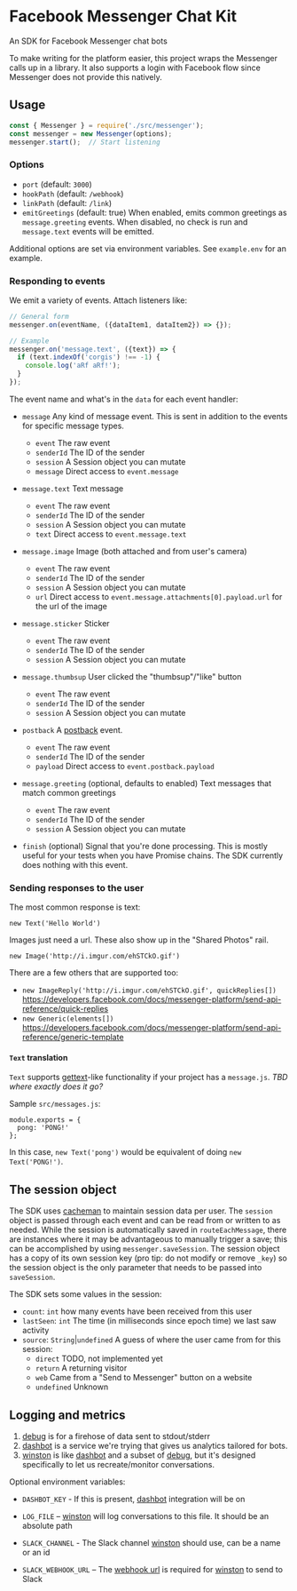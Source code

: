 Facebook Messenger Chat Kit
===========================

An SDK for Facebook Messenger chat bots

To make writing for the platform easier, this project wraps the Messenger calls
up in a library. It also supports a login with Facebook flow since Messenger
does not provide this natively.


Usage
-----

```javascript
const { Messenger } = require('./src/messenger');
const messenger = new Messenger(options);
messenger.start();  // Start listening
```

### Options

* `port` (default: `3000`)
* `hookPath` (default: `/webhook`)
* `linkPath` (default: `/link`)
* `emitGreetings` (default: true)
  When enabled, emits common greetings as `message.greeting` events.
  When disabled, no check is run and `message.text` events will be emitted.

Additional options are set via environment variables. See `example.env` for an
example.

### Responding to events

We emit a variety of events. Attach listeners like:
```javascript
// General form
messenger.on(eventName, ({dataItem1, dataItem2}) => {});

// Example
messenger.on('message.text', ({text}) => {
  if (text.indexOf('corgis') !== -1) {
    console.log('aRf aRf!');
  }
});
```

The event name and what's in the `data` for each event handler:

* `message` Any kind of message event. This is sent in addition to the events for specific message types.
  * `event` The raw event
  * `senderId` The ID of the sender
  * `session` A Session object you can mutate
  * `message` Direct access to `event.message`
* `message.text` Text message
  * `event` The raw event
  * `senderId` The ID of the sender
  * `session` A Session object you can mutate
  * `text` Direct access to `event.message.text`
* `message.image` Image (both attached and from user's camera)
  * `event` The raw event
  * `senderId` The ID of the sender
  * `session` A Session object you can mutate
  * `url` Direct access to `event.message.attachments[0].payload.url` for the url of the image
* `message.sticker` Sticker
  * `event` The raw event
  * `senderId` The ID of the sender
  * `session` A Session object you can mutate
* `message.thumbsup` User clicked the "thumbsup"/"like" button
  * `event` The raw event
  * `senderId` The ID of the sender
  * `session` A Session object you can mutate
* `postback` A [postback] event.
  * `event` The raw event
  * `senderId` The ID of the sender
  * `payload` Direct access to `event.postback.payload`
* `message.greeting` (optional, defaults to enabled) Text messages that match common greetings
  * `event` The raw event
  * `senderId` The ID of the sender
  * `session` A Session object you can mutate

* `finish` (optional) Signal that you're done processing. This is mostly useful
  for your tests when you have Promise chains. The SDK currently does nothing
  with this event.



  [postback]: https://developers.facebook.com/docs/messenger-platform/webhook-reference/postback-received


### Sending responses to the user

The most common response is text:

    new Text('Hello World')

Images just need a url. These also show up in the "Shared Photos" rail.

    new Image('http://i.imgur.com/ehSTCkO.gif')

There are a few others that are supported too:

* `new ImageReply('http://i.imgur.com/ehSTCkO.gif', quickReplies[])`
  https://developers.facebook.com/docs/messenger-platform/send-api-reference/quick-replies
* `new Generic(elements[])`
  https://developers.facebook.com/docs/messenger-platform/send-api-reference/generic-template


#### `Text` translation

`Text` supports [gettext]-like functionality if your project has a
`message.js`. _TBD where exactly does it go?_

Sample `src/messages.js`:

    module.exports = {
      pong: 'PONG!'
    };

In this case, `new Text('pong')` would be equivalent of doing `new Text('PONG!')`.

[gettext]: https://en.wikipedia.org/wiki/Gettext


The session object
------------------

The SDK uses [cacheman] to maintain session data per user. The `session` object is passed through each event
and can be read from or written to as needed. While the session is automatically saved in `routeEachMessage`,
there are instances where it may be advantageous to manually trigger a save; this can be accomplished by using
`messenger.saveSession`. The session object has a copy of its own session key (pro tip: do not modify or remove
  `_key`) so the session object is the only parameter that needs to be passed into `saveSession`.

[cacheman]: https://github.com/cayasso/cacheman

The SDK sets some values in the session:

* `count`: `int` how many events have been received from this user
* `lastSeen`: `int` The time (in milliseconds since epoch time) we last saw activity
* `source`: `String`|`undefined` A guess of where the user came from for this session:
  * `direct` TODO, not implemented yet
  * `return` A returning visitor
  * `web` Came from a "Send to Messenger" button on a website
  * `undefined` Unknown


Logging and metrics
-------------------

1. [debug] is for a firehose of data sent to stdout/stderr
2. [dashbot] is a service we're trying that gives us analytics tailored for bots.
3. [winston] is like [dashbot] and a subset of [debug], but it's designed
   specifically to let us recreate/monitor conversations.

Optional environment variables:
* `DASHBOT_KEY` - If this is present, [dashbot] integration will be on
* `LOG_FILE` – [winston] will log conversations to this file. It should be an absolute path
* `SLACK_CHANNEL` - The Slack channel [winston] should use, can be a name or an id
* `SLACK_WEBHOOK_URL` – The [webhook url] is required for [winston] to send to Slack

   [debug]: https://github.com/visionmedia/debug
   [dashbot]: https://www.dashbot.io/
   [winston]: https://github.com/winstonjs/winston
   [webhook url]: https://api.slack.com/incoming-webhooks
